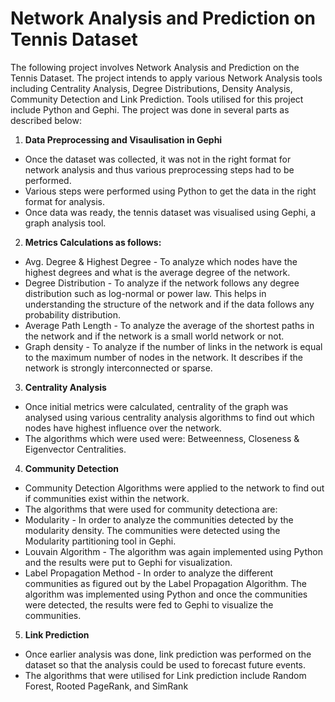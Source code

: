 # Network Analysis and Prediction on Tennis Dataset
The following project involves Network Analysis and Prediction on the Tennis Dataset. The project intends to apply various Network Analysis tools including Centrality Analysis, Degree Distributions, Density Analysis, Community Detection and Link Prediction. Tools utilised for this project include Python and Gephi. The project was done in several parts as described below:

1. **Data Preprocessing and Visaulisation in Gephi**
  - Once the dataset was collected, it was not in the right format for network analysis and thus various preprocessing steps had to be performed.
  - Various steps were performed using Python to get the data in the right format for analysis.
  - Once data was ready, the tennis dataset was visualised using Gephi, a graph analysis tool.
    
2. **Metrics Calculations as follows:**
  - Avg. Degree & Highest Degree - To analyze which nodes have the highest degrees and what is the average degree of the network.
  - Degree Distribution - To analyze if the network follows any degree distribution such as log-normal or power law. This helps in understanding the structure of the network and if the data follows any probability distribution.
  - Average Path Length - To analyze the average of the shortest paths in the network and if the network is a small world network or not.
  - Graph density - To analyze if the number of links in the network is equal to the maximum number of nodes in the network. It describes if the network is strongly interconnected or sparse.

3. **Centrality Analysis**
  - Once initial metrics were calculated, centrality of the graph was analysed using various centrality analysis algorithms to find out which nodes have highest influence over the network.
  - The algorithms which were used were: Betweenness, Closeness & Eigenvector Centralities.

4. **Community Detection**
  - Community Detection Algorithms were applied to the network to find out if communities exist within the network.
  - The algorithms that were used for community detectiona are:
  - Modularity - In order to analyze the communities detected by the modularity density. The communities were detected using the Modularity partitioning tool in Gephi.
  - Louvain Algorithm - The algorithm was again implemented using Python and the results were put to Gephi for visualization.
  - Label Propagation Method - In order to analyze the different communities as figured out by the Label Propagation Algorithm. The algorithm was implemented using Python and once the communities were detected, the results were fed to Gephi to visualize the communities.

5. **Link Prediction**
  - Once earlier analysis was done, link prediction was performed on the dataset so that the analysis could be used to forecast future events.
  - The algorithms that were utilised for Link prediction include Random Forest, Rooted PageRank, and SimRank
   

